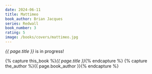 ```yaml
---
date: 2024-06-11
title: Mattimeo
book_author: Brian Jacques
series: Redwall
book_number: 3
rating: 5
image: /books/covers/mattimeo.jpg
---
```


<cite class="book-title">{{ page.title }}</cite> is in progress!

{% capture this_book %}<cite class="book-title">{{ page.title }}</cite>{% endcapture %}
{% capture the_author %}<span class="author-name">{{ page.book_author }}</span>{% endcapture %}
